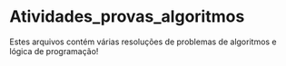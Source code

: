 # Atividades_provas_algoritmos
  Estes arquivos contém várias resoluções de problemas de algoritmos e lógica de programação!
